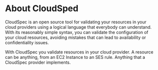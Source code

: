 # About CloudSped 

CloudSpec is an open source tool for validating your resources in your cloud providers using a logical language that
everybody can understand. With its reasonably simple syntax, you can validate the configuration of your cloud resources,
avoiding mistakes that can lead to availability or confidentiality issues.

With CloudSpec you validate resources in your cloud provider. A resource can be anything, from an EC2 Instance to an SES
rule. Anything that a CloudSpec provider implements.